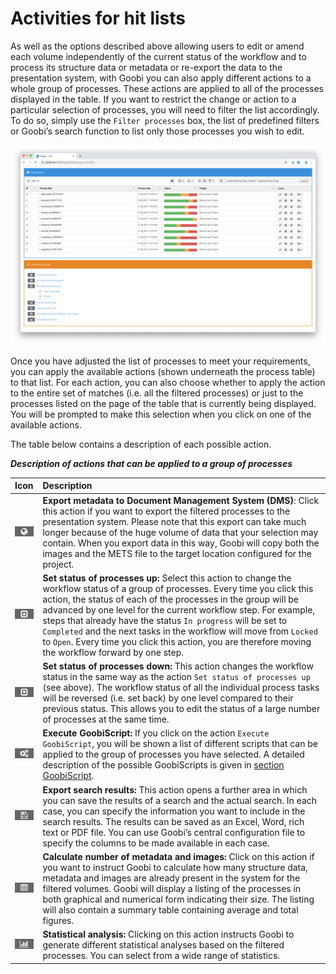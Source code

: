 # Activities for hit lists

As well as the options described above allowing users to edit or amend each volume independently of the current status of the workflow and to process its structure data or metadata or re-export the data to the presentation system, with Goobi you can also apply different actions to a whole group of processes. These actions are applied to all of the processes displayed in the table. If you want to restrict the change or action to a particular selection of processes, you will need to filter the list accordingly. To do so, simply use the `Filter processes` box, the list of predefined filters or Goobi’s search function to list only those processes you wish to edit.

![Possible actions for hit lists](30-75e.png)

Once you have adjusted the list of processes to meet your requirements, you can apply the available actions \(shown underneath the process table\) to that list. For each action, you can also choose whether to apply the action to the entire set of matches \(i.e. all the filtered processes\) or just to the processes listed on the page of the table that is currently being displayed. You will be prompted to make this selection when you click on one of the available actions.

The table below contains a description of each possible action.

_**Description of actions that can be applied to a group of processes**_

| **Icon** | **Description** |
| :--- | :--- |
| ![process-10.png](process-10.png) | **Export metadata to Document Management System \(DMS\)**: Click this action if you want to export the filtered processes to the presentation system. Please note that this export can take much longer because of the huge volume of data that your selection may contain. When you export data in this way, Goobi will copy both the images and the METS file to the target location configured for the project. |
| ![process-11.png](process-11.png) | **Set status of processes up:** Select this action to change the workflow status of a group of processes. Every time you click this action, the status of each of the processes in the group will be advanced by one level for the current workflow step. For example, steps that already have the status `In progress` will be set to `Completed` and the next tasks in the workflow will move from `Locked` to `Open`. Every time you click this action, you are therefore moving the workflow forward by one step. |
| ![process-12.png](process-12.png) | **Set status of processes down:** This action changes the workflow status in the same way as the action `Set status of processes up` \(see above\). The workflow status of all the individual process tasks will be reversed \(i.e. set back\) by one level compared to their previous status. This allows you to edit the status of a large number of processes at the same time. |
| ![process-13.png](process-13.png) | **Execute GoobiScript:** If you click on the action `Execute GoobiScript`, you will be shown a list of different scripts that can be applied to the group of processes you have selected. A detailed description of the possible GoobiScripts is given in [section GoobiScript](7.4.md). |
| ![process-14.png](process-14.png) | **Export search results:** This action opens a further area in which you can save the results of a search and the actual search. In each case, you can specify the information you want to include in the search results. The results can be saved as an Excel, Word, rich text or PDF file. You can use Goobi’s central configuration file to specify the columns to be made available in each case. |
| ![process-15.png](process-15.png) | **Calculate number of metadata and images:** Click on this action if you want to instruct Goobi to calculate how many structure data, metadata and images are already present in the system for the filtered volumes. Goobi will display a listing of the processes in both graphical and numerical form indicating their size. The listing will also contain a summary table containing average and total figures. |
| ![process-16.png](process-16.png) | **Statistical analysis:** Clicking on this action instructs Goobi to generate different statistical analyses based on the filtered processes. You can select from a wide range of statistics. |